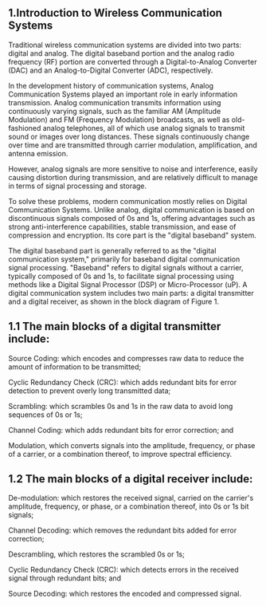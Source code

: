 ## 1.Introduction to Wireless Communication Systems 

Traditional wireless communication systems are divided into two parts: digital and analog. 
The digital baseband portion and the analog radio frequency (RF) portion are converted through a Digital-to-Analog Converter (DAC) and an Analog-to-Digital Converter (ADC), respectively.
 
In the development history of communication systems, Analog Communication Systems played an important role in early information transmission. 
Analog communication transmits information using continuously varying signals, such as the familiar AM (Amplitude Modulation) and FM (Frequency Modulation) broadcasts, as well as old-fashioned analog telephones, all of which use analog signals to transmit sound or images over long distances. These signals continuously change over time and are transmitted through carrier modulation, amplification, and antenna emission.

However, analog signals are more sensitive to noise and interference, easily causing distortion during transmission, and are relatively difficult to manage in terms of signal processing and storage.
 
To solve these problems, modern communication mostly relies on Digital Communication Systems. Unlike analog, digital communication is based on discontinuous signals composed of 0s and 1s, offering advantages such as strong anti-interference capabilities, stable transmission, and ease of compression and encryption. Its core part is the "digital baseband" system.

The digital baseband part is generally referred to as the "digital communication system," primarily for baseband digital communication signal processing. "Baseband" refers to digital signals without a carrier, typically composed of 0s and 1s, to facilitate signal processing using methods like a Digital Signal Processor (DSP) or Micro-Processor (uP). A digital communication system includes two main parts: a digital transmitter and a digital receiver, as shown in the block diagram of Figure 1.
 
## 1.1 The main blocks of a digital transmitter include: 

Source Coding: which encodes and compresses raw data to reduce the amount of information to be transmitted; 

Cyclic Redundancy Check (CRC): which adds redundant bits for error detection to prevent overly long transmitted data; 

Scrambling: which scrambles 0s and 1s in the raw data to avoid long sequences of 0s or 1s; 

Channel Coding: which adds redundant bits for error correction; and 

Modulation, which converts signals into the amplitude, frequency, or phase of a carrier, or a combination thereof, to improve spectral efficiency.

## 1.2 The main blocks of a digital receiver include: 

De-modulation: which restores the received signal, carried on the carrier's amplitude, frequency, or phase, or a combination thereof, into 0s or 1s bit signals; 

Channel Decoding: which removes the redundant bits added for error correction; 

Descrambling, which restores the scrambled 0s or 1s; 

Cyclic Redundancy Check (CRC): which detects errors in the received signal through redundant bits; and 

Source Decoding: which restores the encoded and compressed signal. 

